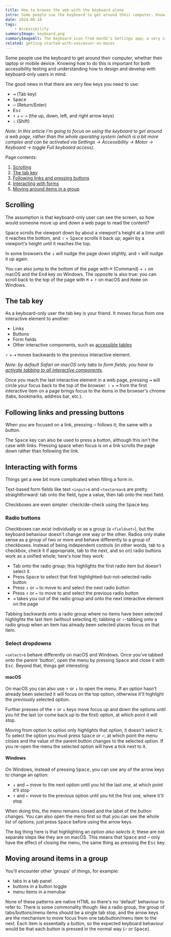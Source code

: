 ```yaml
---
title: How to browse the web with the keyboard alone
intro: Some people use the keyboard to get around their computer. Knowing how to do this is important for accessibility testing and to inform design.
date: 2024-06-10
tags:
    - Accessibility
summaryImage: keyboard.png
summaryImageAlt: The keyboard icon from macOS’s Settings app; a very simply drawn white keyboard over a grey ‘squircle’ app icon background.
related: getting-started-with-voiceover-on-macos
---
```


Some people use the keyboard to get around their computer, whether their laptop or mobile device. Knowing how to do this is important for both accessibility testing and understanding how to design and develop with keyboard-only users in mind.

The good news in that there are very few keys you need to use:

- <kbd>⇥</kbd> (Tab key)
- <kbd>Space</kbd>
- <kbd>⏎</kbd> (Return/Enter)
- <kbd>Esc</kbd>
- <kbd>↑</kbd> <kbd>↓</kbd> <kbd>←</kbd> <kbd>→</kbd> (the up, down, left, and right arrow keys)
- <kbd>⇧</kbd> (Shift)

<i>Note: In this article I'm going to focus on using the keyboard to get around a web page, rather than the whole operating system (which is a bit more complex and can be activated via Settings → Accessibility → Motor → Keyboard → toggle Full keyboard access).</i>

Page contents:

<nav aria-label="Page contents">

1. [Scrolling](#scrolling)
2. [The tab key](#the-tab-key)
3. [Following links and pressing buttons](#following-links-and-pressing-buttons)
4. [Interacting with forms](#interacting-with-forms)
5. [Moving around items in a group](#moving-around-items-in-a-group)

</nav>


## Scrolling

The assumption is that keyboard-only user can see the screen, so how would someone move up and down a web page to read the content?

<kbd>Space</kbd> scrolls the viewport down by about a viewport's height at a time until it reaches the bottom, and <kbd>⇧</kbd> + <kbd>Space</kbd> scrolls it back up; again by a viewport's height until it reaches the top.

In some browsers the <kbd>↓</kbd> will nudge the page down slightly, and <kbd>↑</kbd> will nudge it up again.

You can also jump to the bottom of the page with <kbd>⌘</kbd> (Command) + <kbd>↓</kbd> on macOS and the <kbd>End</kbd> key on Windows. The opposite is also true: you can scroll back to the top of the page with <kbd>⌘</kbd> + <kbd>↑</kbd> on macOS and <kbd>Home</kbd> on Windows.


## The tab key

As a keyboard-only user the tab key is your friend. It moves focus from one interactive element to another:

- Links
- Buttons
- Form fields
- Other interactive components, such as [accessible tables](/blog/accessible-responsive-tables)

<kbd>⇧</kbd> + <kbd>⇥</kbd> moves backwards to the previous interactive element.

<i>Note: by default Safari on macOS only tabs to form fields; you have to [activate tabbing to all interactive components](/blog/how-to-use-the-keyboard-to-navigate-on-safari).</i>


Once you reach the last interactive element in a web page, pressing <kbd>⇥</kbd> will circle your focus back to the top of the browser. <kbd>⇧</kbd> + <kbd>⇥</kbd> from the first interactive item on a page brings focus to the items in the browser's chrome (tabs, bookmarks, address bar, etc.).


## Following links and pressing buttons

When you are focused on a link, pressing <kbd>⏎</kbd> follows it; the same with a button.

The <kbd>Space</kbd> key can also be used to press a button, although this isn't the case with links. Pressing space when focus is on a link scrolls the page down rather than following the link.


## Interacting with forms

Things get a wee bit more complicated when filling a form in.

Text-based form fields like text `<input>`s and `<textarea>`s are pretty straightforward: tab onto the field, type a value, then tab onto the next field.

Checkboxes are even simpler: check/de-check using the <kbd>Space</kbd> key.

### Radio buttons

Checkboxes can exist individually or as a group (a `<fieldset>`), but the keyboard behaviour doesn't change one way or the other. Radios only make sense as a group of two or more and behave differently to a group of checkboxes. Instead of being independent controls (in other words, tab to a checkbox, check it if appropriate, tab to the next, and so on) radio buttons work as a unified whole; here's how they work:

- Tab onto the radio group; this highlights the first radio item but doesn't select it
- Press <kbd>Space</kbd> to select that first highlighted-but-not-selected radio button
- Press <kbd>↓</kbd> or <kbd>→</kbd> to move to and select the next radio button
- Press <kbd>↑</kbd> or <kbd>←</kbd> to move to and select the previous radio button
- <kbd>⇥</kbd> takes you out of the radio group and onto the next interactive element on the page

Tabbing backwards onto a radio group where no items have been selected highlights the last item (without selecting it); tabbing or <kbd>⇧</kbd>-tabbing onto a radio group when an item has already been selected places focus on that item.

### Select dropdowns

`<select>`s behave differently on macOS and Windows. Once you've tabbed onto the parent 'button', open the menu by pressing <kbd>Space</kbd> and close it with <kbd>Esc</kbd>. Beyond that, things get interesting:

#### macOS
On macOS you can also use <kbd>↑</kbd> or <kbd>↓</kbd> to open the menu. If an option hasn't already been selected it will focus on the top option, otherwise it'll highlight the previously selected option.

Further presses of the <kbd>↑</kbd> or <kbd>↓</kbd> keys move focus up and down the options until you hit the last (or come back up to the first) option, at which point it will stop.

Moving from option to option only *highlights* that option, it doesn't *select* it. To select the option you must press <kbd>Space</kbd> or <kbd>⏎</kbd>, at which point the menu closes and the value of the parent button changes to the selected option. If you re-open the menu the selected option will have a tick next to it.

#### Windows
On Windows, instead of pressing <kbd>Space</kbd>, you can use any of the arrow keys to change an option:

- <kbd>↓</kbd> and <kbd>→</kbd> move to the next option until you hit the last one, at which point it'll stop
- <kbd>↑</kbd> and <kbd>←</kbd> move to the previous option until you hit the first one, where it'll stop

When doing this, the menu remains closed and the label of the button changes. You can also open the menu first so that you can see the whole list of options; just press <kbd>Space</kbd> before using the arrow keys.

The big thing here is that highlighting an option *also selects it*; these are not separate steps like they are on macOS. This means that <kbd>Space</kbd> and <kbd>⏎</kbd> only have the effect of closing the menu, the same thing as pressing the <kbd>Esc</kbd> key.


## Moving around items in a group

You'll encounter other 'groups' of things, for example:

- tabs in a tab panel
- buttons in a button toggle
- menu items in a menubar

None of these patterns are native HTML so there's no 'default' behaviour to refer to. There is some commonality though: like a radio group, the group of tabs/buttons/menu items should be a single tab stop, and the arrow keys are the mechanism to move focus from one tab/button/menu item to the next. Each item is essentially a button, so the expected keyboard behaviour would be that each button is pressed in the normal way (<kbd>⏎</kbd> or <kbd>Space</kbd>).







